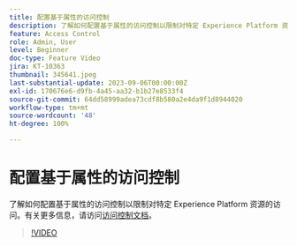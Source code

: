 ```yaml
---
title: 配置基于属性的访问控制
description: 了解如何配置基于属性的访问控制以限制对特定 Experience Platform 资源的访问。
feature: Access Control
role: Admin, User
level: Beginner
doc-type: Feature Video
jira: KT-10363
thumbnail: 345641.jpeg
last-substantial-update: 2023-09-06T00:00:00Z
exl-id: 170676e6-d9fb-4a45-aa32-b1b27e8533f4
source-git-commit: 64dd58999adea73cdf8b580a2e4da9f1d8944020
workflow-type: tm+mt
source-wordcount: '48'
ht-degree: 100%

---
```


# 配置基于属性的访问控制

了解如何配置基于属性的访问控制以限制对特定 Experience Platform 资源的访问。有关更多信息，请访问[访问控制文档](https://experienceleague.adobe.com/docs/experience-platform/access-control/abac/overview.html?lang=zh-Hans)。

>[!VIDEO](https://video.tv.adobe.com/v/3451849?learn=on&enablevpops&captions=chi_hans)
